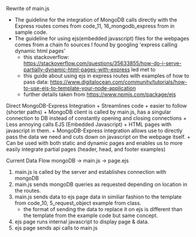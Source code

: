 Rewrite of main.js
- The guideline for the integration of MongoDB calls directly with the Express routes comes from code_11, 16_mongodb_express from in sample code.
- The guideline for using ejs(embedded javascript) files for the webpages comes from a chain fo sources I found by googling 'express calling dynamic html pages'
    - this stackoverflow: https://stackoverflow.com/questions/35633855/how-do-i-serve-partially-dynamic-html-pages-with-express led met to
    - this guide about using ejs in express routes with examples of how to pass data: https://www.digitalocean.com/community/tutorials/how-to-use-ejs-to-template-your-node-application
    - further details taken from https://www.npmjs.com/package/ejs

Direct MongoDB-Express Integration
    + Streamlines code
    + easier to follow (shorter paths)
    + MongoDB client is called by main.js, has a singular connection to DB instead of constantly opening and closing connections
    + Less annoying calls
EJS (Embedded Javascript)
    + HTML pages with javascript in them.
    + MongoDB-Express integration allows use to directly pass the data we need and cuts down on javascript on the webpage itself.
    + Can be used with both static and dynamic pages and enables us to more easily integrate partial pages (header, head, and footer examples)

Current Data Flow
mongoDB -> main.js -> page.ejs
1) main.js is called by the server and establishes connection with mongoDB
2) main.js sends mongoDB queries as requested depending on location in the routes.
3) main.js sends data to ejs page data in similiar fashion to the template from code_10, 5_request_object example from class.
    - the format of sending the data to replace it on ejs is different than the template from the example code but same concept.
4) ejs page runs internal javascript to display page & data.
5) ejs page sends api calls to main.js
